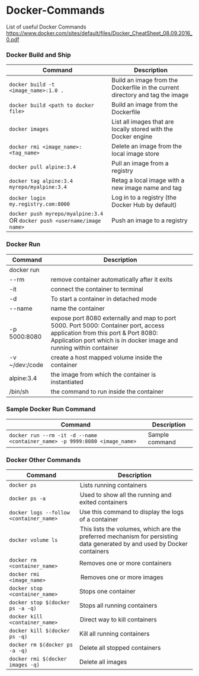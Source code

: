 # Docker-Commands
List of useful Docker Commands
https://www.docker.com/sites/default/files/Docker_CheatSheet_08.09.2016_0.pdf
 
### Docker Build and Ship

| Command | Description |
| ------- | ----------- |
| `docker build -t <image_name>:1.0 .` | Build an image from the Dockerfile in the current directory and tag the image |
| `docker build <path to docker file>` | Build an image from the Dockerfile |
| `docker images` | List all images that are locally stored with the Docker engine |
| `docker rmi <image_name>:<tag_name>` | Delete an image from the local image store |
| `docker pull alpine:3.4` |  Pull an image from a registry |
| `docker tag alpine:3.4 myrepo/myalpine:3.4` | Retag a local image with a new image name and tag |
| `docker login my.registry.com:8000` | Log in to a registry (the Docker Hub by default) |
| `docker push myrepo/myalpine:3.4` OR `docker push <username/image name>`  | Push an image to a registry |


### Docker Run
| Command | Description |
| ------- | ----------- |
|  docker run |         |
|        --rm  | remove container automatically after it exits |
|        -it  | connect the container to terminal |
|        -d  | To start a container in detached mode|
|  --name <container name>  | name the container |
|   -p 5000:8080  | expose port 8080 externally and map to port 5000. Port 5000: Container port, access application from this port   & Port 8080: Application port which is in docker image and running within container|
 | -v ~/dev:/code | create a host mapped volume inside the container |
| alpine:3.4 | the image from which the container is instantiated|
|  /bin/sh | the command to run inside the container |
 
 ### Sample Docker Run Command
| Command | Description |
| ------- | ----------- | 
|  `docker run --rm -it -d --name <container_name> -p 9999:8080 <image_name>`  | Sample command|


### Docker Other Commands

| Command | Description |
| ---------------------------- | ------------------ |
| `docker ps`      |  Lists running containers |
| `docker ps -a`      |  Used to show all the running and exited containers |
| `docker logs --follow <container_name>`     | Use this command to display the logs of a container |
| `docker volume ls`        |  This lists the volumes, which are the preferred mechanism for persisting data generated by and used by Docker containers |
| `docker rm <container_name>`     | Removes one or more containers  |
| `docker rmi <image_name>`       |   Removes one or more images |
| `docker stop <container_name>`      | Stops one container |
| `docker stop $(docker ps -a -q)`         | Stops all running containers |
| `docker kill <container_name>`        |  Direct way to kill containers |
| `docker kill $(docker ps -q)`       | Kill all running containers  |
| `docker rm $(docker ps -a -q)`      | Delete all stopped containers  |
| `docker rmi $(docker images -q)`      | Delete all images |
